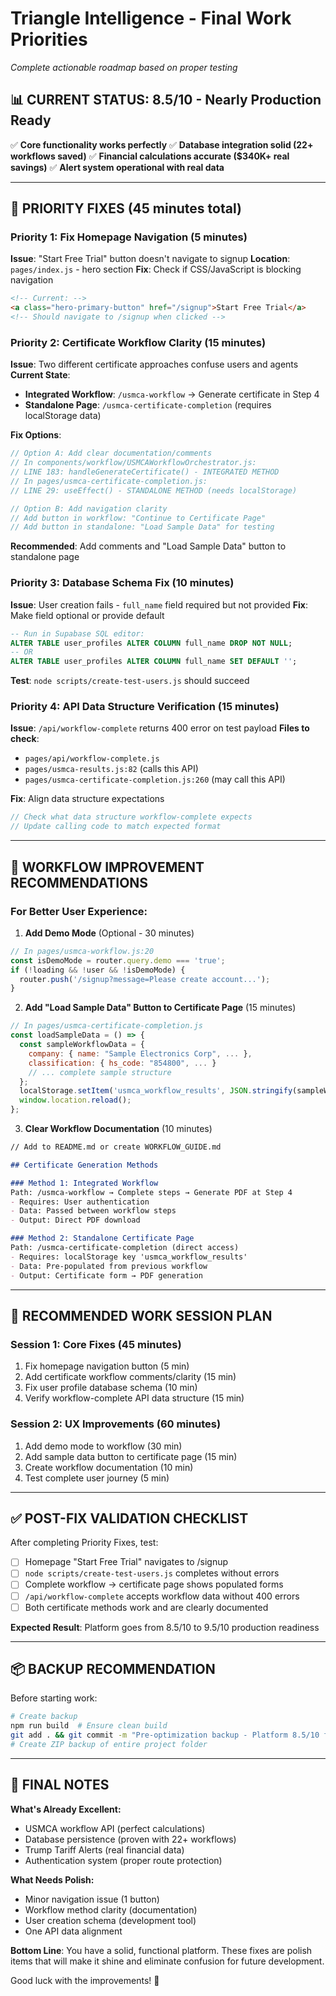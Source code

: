 # Triangle Intelligence - Final Work Priorities
*Complete actionable roadmap based on proper testing*

## 📊 **CURRENT STATUS: 8.5/10 - Nearly Production Ready**

✅ **Core functionality works perfectly**
✅ **Database integration solid (22+ workflows saved)**
✅ **Financial calculations accurate ($340K+ real savings)**
✅ **Alert system operational with real data**

---

## 🎯 **PRIORITY FIXES (45 minutes total)**

### **Priority 1: Fix Homepage Navigation (5 minutes)**
**Issue**: "Start Free Trial" button doesn't navigate to signup
**Location**: `pages/index.js` - hero section
**Fix**: Check if CSS/JavaScript is blocking navigation
```html
<!-- Current: -->
<a class="hero-primary-button" href="/signup">Start Free Trial</a>
<!-- Should navigate to /signup when clicked -->
```

### **Priority 2: Certificate Workflow Clarity (15 minutes)**
**Issue**: Two different certificate approaches confuse users and agents
**Current State**:
- **Integrated Workflow**: `/usmca-workflow` → Generate certificate in Step 4
- **Standalone Page**: `/usmca-certificate-completion` (requires localStorage data)

**Fix Options**:
```javascript
// Option A: Add clear documentation/comments
// In components/workflow/USMCAWorkflowOrchestrator.js:
// LINE 183: handleGenerateCertificate() - INTEGRATED METHOD
// In pages/usmca-certificate-completion.js:
// LINE 29: useEffect() - STANDALONE METHOD (needs localStorage)

// Option B: Add navigation clarity
// Add button in workflow: "Continue to Certificate Page"
// Add button in standalone: "Load Sample Data" for testing
```

**Recommended**: Add comments and "Load Sample Data" button to standalone page

### **Priority 3: Database Schema Fix (10 minutes)**
**Issue**: User creation fails - `full_name` field required but not provided
**Fix**: Make field optional or provide default
```sql
-- Run in Supabase SQL editor:
ALTER TABLE user_profiles ALTER COLUMN full_name DROP NOT NULL;
-- OR
ALTER TABLE user_profiles ALTER COLUMN full_name SET DEFAULT '';
```
**Test**: `node scripts/create-test-users.js` should succeed

### **Priority 4: API Data Structure Verification (15 minutes)**
**Issue**: `/api/workflow-complete` returns 400 error on test payload
**Files to check**:
- `pages/api/workflow-complete.js`
- `pages/usmca-results.js:82` (calls this API)
- `pages/usmca-certificate-completion.js:260` (may call this API)

**Fix**: Align data structure expectations
```javascript
// Check what data structure workflow-complete expects
// Update calling code to match expected format
```

---

## 🔧 **WORKFLOW IMPROVEMENT RECOMMENDATIONS**

### **For Better User Experience:**

1. **Add Demo Mode** (Optional - 30 minutes)
```javascript
// In pages/usmca-workflow.js:20
const isDemoMode = router.query.demo === 'true';
if (!loading && !user && !isDemoMode) {
  router.push('/signup?message=Please create account...');
}
```

2. **Add "Load Sample Data" Button to Certificate Page** (15 minutes)
```javascript
// In pages/usmca-certificate-completion.js
const loadSampleData = () => {
  const sampleWorkflowData = {
    company: { name: "Sample Electronics Corp", ... },
    classification: { hs_code: "854800", ... }
    // ... complete sample structure
  };
  localStorage.setItem('usmca_workflow_results', JSON.stringify(sampleWorkflowData));
  window.location.reload();
};
```

3. **Clear Workflow Documentation** (10 minutes)
```markdown
// Add to README.md or create WORKFLOW_GUIDE.md

## Certificate Generation Methods

### Method 1: Integrated Workflow
Path: /usmca-workflow → Complete steps → Generate PDF at Step 4
- Requires: User authentication
- Data: Passed between workflow steps
- Output: Direct PDF download

### Method 2: Standalone Certificate Page
Path: /usmca-certificate-completion (direct access)
- Requires: localStorage key 'usmca_workflow_results'
- Data: Pre-populated from previous workflow
- Output: Certificate form → PDF generation
```

---

## 🚀 **RECOMMENDED WORK SESSION PLAN**

### **Session 1: Core Fixes (45 minutes)**
1. Fix homepage navigation button (5 min)
2. Add certificate workflow comments/clarity (15 min)
3. Fix user profile database schema (10 min)
4. Verify workflow-complete API data structure (15 min)

### **Session 2: UX Improvements (60 minutes)**
1. Add demo mode to workflow (30 min)
2. Add sample data button to certificate page (15 min)
3. Create workflow documentation (10 min)
4. Test complete user journey (5 min)

---

## ✅ **POST-FIX VALIDATION CHECKLIST**

After completing Priority Fixes, test:
- [ ] Homepage "Start Free Trial" navigates to /signup
- [ ] `node scripts/create-test-users.js` completes without errors
- [ ] Complete workflow → certificate page shows populated forms
- [ ] `/api/workflow-complete` accepts workflow data without 400 errors
- [ ] Both certificate methods work and are clearly documented

**Expected Result**: Platform goes from 8.5/10 to 9.5/10 production readiness

---

## 📦 **BACKUP RECOMMENDATION**

Before starting work:
```bash
# Create backup
npm run build  # Ensure clean build
git add . && git commit -m "Pre-optimization backup - Platform 8.5/10 functional"
# Create ZIP backup of entire project folder
```

---

## 🎯 **FINAL NOTES**

**What's Already Excellent:**
- USMCA workflow API (perfect calculations)
- Database persistence (proven with 22+ workflows)
- Trump Tariff Alerts (real financial data)
- Authentication system (proper route protection)

**What Needs Polish:**
- Minor navigation issue (1 button)
- Workflow method clarity (documentation)
- User creation schema (development tool)
- One API data alignment

**Bottom Line**: You have a solid, functional platform. These fixes are polish items that will make it shine and eliminate confusion for future development.

Good luck with the improvements! 🚀